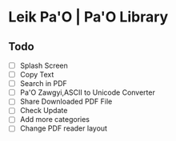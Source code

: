 # Leik Pa'O | Pa'O Library

## Todo
 - [ ] Splash Screen
 - [ ] Copy Text
 - [ ] Search in PDF
 - [ ] Pa'O Zawgyi,ASCII to Unicode Converter
 - [ ] Share Downloaded PDF File
 - [ ] Check Update
 - [ ] Add more categories
 - [ ] Change PDF reader layout
